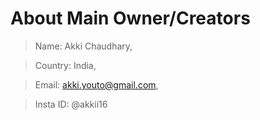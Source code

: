 # About Main Owner/Creators

> Name: Akki Chaudhary,

> Country: India,

> Email: akki.youto@gmail.com,

> Insta ID: @akkii16
